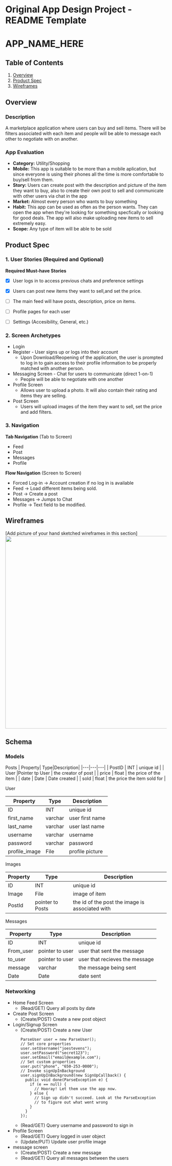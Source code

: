 Original App Design Project - README Template
===

# APP_NAME_HERE

## Table of Contents
1. [Overview](#Overview)
1. [Product Spec](#Product-Spec)
1. [Wireframes](#Wireframes)


## Overview
### Description
A marketplace application where users can buy and sell items. There will be filters associated with each item and people will be able to message each other to negotiate with on another.

### App Evaluation
- **Category:**  Utility/Shopping
- **Mobile:**  This app is suitable to be more than a mobile aplication, but since everyone is using their phones all the time is more comfortable to buy/sell from them.
- **Story:**  Users can create post with the description and picture of the item they want to buy, also to create their own post to sell and communicate with other users via chat in the app
- **Market:**  Almost every person who wants to buy something
- **Habit:** This app can be used as often as the person wants. They can open the app when they're looking for something specfically or looking for good deals. The app will also make uploading new items to sell extremely easy.
- **Scope:** Any type of item will be able to be sold 

## Product Spec

### 1. User Stories (Required and Optional)

**Required Must-have Stories**
- [x] User logs in to access previous chats and preference settings
- [x] Users can post new items they want to sell,and set the price. 
- [ ] The main feed will have posts, description, price on items.
- [ ] Profile pages for each user
- [ ] Settings (Accesibility, General, etc.)


### 2. Screen Archetypes

* Login 
* Register - User signs up or logs into their account
   * Upon Download/Reopening of the application, the user is prompted to log in to gain access to their profile information to be properly matched with another person. 
* Messaging Screen - Chat for users to communicate (direct 1-on-1)
   * People will be able to negotiate with one another
* Profile Screen 
   * Allows user to upload a photo. It will also contain their rating and items they are selling.
* Post Screen 
    * Users will upload images of the item they want to sell, set the price and add filters. 

### 3. Navigation

**Tab Navigation** (Tab to Screen)

* Feed
* Post
* Messages
* Profile

**Flow Navigation** (Screen to Screen)

* Forced Log-in -> Account creation if no log in is available
* Feed -> Load different items being sold.
* Post -> Create a post
* Messages -> Jumps to Chat
* Profile -> Text field to be modified. 



## Wireframes
[Add picture of your hand sketched wireframes in this section]
<img src="YOUR_WIREFRAME_IMAGE_URL" width=600>


## Schema 

### Models
Posts
| Property| Type|Description|
|---|---|---|
| PostID  | INT  |  unique id |
| User   |Pointer tp User   | the creator of post  |
| price   | float   | the price of the item  |
| date   | Date   | Date created  |
| sold   | float   | the price the item sold for |

User

| Property| Type|Description|
|---|---|---|
| ID  | INT  |  unique id |
| first_name   | varchar  | user first name |
| last_name    | varchar   | user last name  |
| username    | varchar   | username  |
| password    | varchar   | password  |
| profile_image    | File   | profile picture  |

Images

| Property| Type|Description|
|---|---|---|
| ID  | INT  |  unique id |
|Image   |File   | image of item  |
| PostId   | pointer to Posts   | the id of the post the image is associated with  |

Messages

| Property| Type|Description|
|---|---|---|
| ID  | INT  |  unique id |
| From_user  | pointer to user  |  user that sent the message |
|to_user   |pointer to user   | user that recieves the message  |
| message   | varchar   | the message being sent  |
| Date   | Date   | date sent  |
### Networking


* Home Feed Screen
    * (Read/GET) Query all posts by date 
* Create Post Screen
    * (Create/POST) Create a new post object
* Login/Signup  Screen
    * (Create/POST) Create a new User 
        ``` 
        ParseUser user = new ParseUser();
        // Set core properties
        user.setUsername("joestevens");
        user.setPassword("secret123");
        user.setEmail("email@example.com");
        // Set custom properties
        user.put("phone", "650-253-0000");
        // Invoke signUpInBackground
        user.signUpInBackground(new SignUpCallback() {
          public void done(ParseException e) {
            if (e == null) {
              // Hooray! Let them use the app now.
            } else {
              // Sign up didn't succeed. Look at the ParseException
              // to figure out what went wrong
            }
          }
        });
        ```
     * (Read/GET) Query username and password to sign in    
* Profile  Screen
    * (Read/GET) Query logged in user object
    * (Update/PUT) Update user profile image
* message screen
    * (Create/POST) Create a new message 
    * (Read/GET) Query all messages between the users
